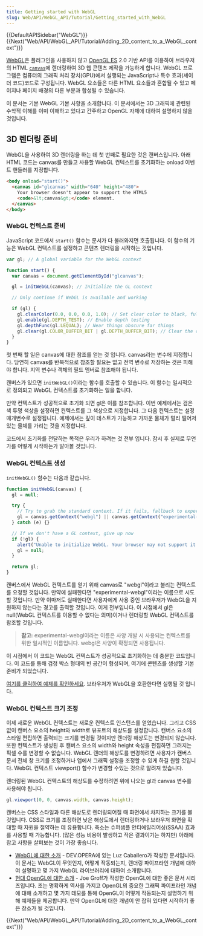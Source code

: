 ```yaml
---
title: Getting started with WebGL
slug: Web/API/WebGL_API/Tutorial/Getting_started_with_WebGL
---
```


{{DefaultAPISidebar("WebGL")}} {{Next("Web/API/WebGL_API/Tutorial/Adding_2D_content_to_a_WebGL_context")}}

[WebGL](http://www.khronos.org/webgl/)은 플러그인을 사용하지 않고 [OpenGL ES](http://www.khronos.org/opengles/) 2.0 기반 API를 이용하여 브라우저의 HTML [`canvas`](/en/HTML/Canvas)에 렌더링하여 3D 웹 콘텐츠 제작을 가능하게 합니다. WebGL 프로그램은 컴퓨터의 그래픽 처리 장치(GPU)에서 실행되는 JavaScript나 특수 효과(셰이더 코드)코드로 구성됩니다. WebGL 요소들은 다른 HTML 요소들과 혼합될 수 있고 페이지나 페이지 배경의 다른 부분과 합성될 수 있습니다.

이 문서는 기본 WebGL 기본 사항을 소개합니다. 이 문서에서는 3D 그래픽에 관련된 수학적 이해를 이미 이해하고 있다고 간주하고 OpenGL 자체에 대하여 설명하지 않을 것입니다.

## 3D 렌더링 준비

WebGL을 사용하여 3D 렌더링을 하는 데 첫 번째로 필요한 것은 캔버스입니다. 아래 HTML 코드는 canvas를 만들고 사용할 WebGL 컨텍스트를 초기화하는 onload 이벤트 핸들러를 지정합니다.

```html
<body onload="start()">
  <canvas id="glcanvas" width="640" height="480">
    Your browser doesn't appear to support the HTML5
    <code>&lt;canvas&gt;</code> element.
  </canvas>
</body>
```

### WebGL 컨텍스트 준비

JavaScript 코드에서 `start()` 함수는 문서가 다 불러와지면 호출됩니다. 이 함수의 기능은 WebGL 컨텍스트를 설정하고 콘텐츠 렌더링을 시작하는 것입니다.

```js
var gl; // A global variable for the WebGL context

function start() {
  var canvas = document.getElementById("glcanvas");

  gl = initWebGL(canvas); // Initialize the GL context

  // Only continue if WebGL is available and working

  if (gl) {
    gl.clearColor(0.0, 0.0, 0.0, 1.0); // Set clear color to black, fully opaque
    gl.enable(gl.DEPTH_TEST); // Enable depth testing
    gl.depthFunc(gl.LEQUAL); // Near things obscure far things
    gl.clear(gl.COLOR_BUFFER_BIT | gl.DEPTH_BUFFER_BIT); // Clear the color as well as the depth buffer.
  }
}
```

첫 번째 할 일은 canvas에 대한 참조를 얻는 것 입니다. canvas라는 변수에 지정합니다. 당연히 canvas를 반복적으로 참조할 필요는 없고 전역 변수로 저장하는 것은 피해야 합니다. 지역 변수나 객체의 필드 멤버로 참조해야 됩니다.

캔버스가 있으면 `initWebGL()`이라는 함수를 호출할 수 있습니다. 이 함수는 일시적으로 정의되고 WebGL 컨텍스트를 초기화하는 일을 합니다.

만약 컨텍스트가 성공적으로 초기화 되면 gl은 이를 참조합니다. 이번 예제에서는 검은색 투명 색상을 설정하면 컨텍스트를 그 색상으로 지정합니다. 그 다음 컨텍스트는 설정 매개변수로 설정됩니다. 예제에서는 깊이 테스트가 가능하고 가까운 물체가 멀리 떨어저 있는 물체를 가리는 것을 지정합니다.

코드에서 초기화를 전달하는 목적은 우리가 하려는 것 전부 입니다. 잠시 후 실제로 무언가를 어떻게 시작하는가 알아볼 것입니다.

### WebGL 컨텍스트 생성

`initWebGL()` 함수는 다음과 같습니다.

```js
function initWebGL(canvas) {
  gl = null;

  try {
    // Try to grab the standard context. If it fails, fallback to experimental.
    gl = canvas.getContext("webgl") || canvas.getContext("experimental-webgl");
  } catch (e) {}

  // If we don't have a GL context, give up now
  if (!gl) {
    alert("Unable to initialize WebGL. Your browser may not support it.");
    gl = null;
  }

  return gl;
}
```

캔버스에서 WebGL 컨텍스트를 얻기 위해 canvas로 "webgl"이라고 불리는 컨텍스트를 요청할 것입니다. 만약에 실패한다면 "experimental-webgl"이라는 이름으로 시도할 것입니다. 만약 이마저도 실패한다면 사용자에게 사용 중인 브라우저가 WebGL을 지원하지 않는다는 경고를 출력할 것입니다. 이게 전부입니다. 이 시점에서 gl은 null(WebGL 컨텍스트를 이용할 수 없다는 의미)이거나 렌더링할 WebGL 컨텍스트를 참조할 것입니다.

> **참고:** experimental-webgl이라는 이름은 사양 개발 시 사용되는 컨텍스트를 위한 일시적인 이름입니다. webgl은 사양이 확정되면 사용됩니다.

이 시점에서 이 코드는 WebGL 컨텍스트가 성공적으로 초기화하는 데 충분한 코드입니다. 이 코드를 통해 검정 박스 형태의 빈 공간이 형성되며, 여기에 콘텐츠를 생성할 기본 준비가 되었습니다.

[여기를 클릭하여 예제를 확인하세요](/samples/webgl/sample1/index.html). 브라우저가 WebGL을 호환한다면 실행될 것 입니다.

### WebGL 컨텍스트 크기 조정

이제 새로운 WebGL 컨텍스트는 새로운 컨텍스트 인스턴스를 얻었습니다. 그리고 CSS 없이 캔버스 요소의 height와 width로 뷰포트의 해상도를 설정합니다. 캔버스 요소의 스타일 편집하면 출력되는 크기를 변경될 것이지만 렌더링 해상도는 변경되지 않습니다. 또한 컨텍스트가 생성된 후 캔버스 요소의 width와 height 속성을 편집하면 그려지는 픽셀 수를 변경할 수 없습니다. WebGL 렌더의 해상도를 변경하려면 사용자가 캔버스 문서 전체 창 크기를 조정하거나 앱에서 그래픽 설정을 조정할 수 있게 하길 원할 것입니다. WebGL 컨텍스트 viewport() 함수가 변경할 수있는 것으로 알려져 있습니다.

렌더링된 WebGL 컨텍스트의 해상도를 수정하려면 위에 나오는 gl과 canvas 변수를 사용해야 됩니다.

```js
gl.viewport(0, 0, canvas.width, canvas.height);
```

캔버스는 CSS 스타일과 다른 해상도로 렌더링되어질 때 화면에서 차지하는 크기를 볼 것입니다. CSS로 크기를 조정하면 낮은 해상도에서 렌더링하거나 브라우저 화면을 확대할 때 자원을 절약하는 데 유용합니다. 축소는 슈퍼샘플 안티에일리어싱(SSAA) 효과를 사용할 때 가능합니다. (많은 성능 비용이 발생하고 작은 결과이기는 하지만) 아래에 참고 사항을 살펴보는 것이 가장 좋습니다.

- [WebGL에 대한 소개](http://dev.opera.com/articles/view/an-introduction-to-webgl/) - DEV.OPERA에 있는 Luz Caballero가 작성한 문서입니다. 이 문서는 WebGL이 무엇인지, 어떻게 작동되는지, 렌더링 파이프라인 개념에 대하여 설명하고 몇 가지 WebGL 라이브러리에 대하여 소개합니다.
- [현대 OpenGL에 대한 소개](http://duriansoftware.com/joe/An-intro-to-modern-OpenGL.-Table-of-Contents.html) - Joe Groff가 작성한 OpenGL에 대한 좋은 문서 시리즈입니다. 조는 명확하게 역사를 가지고 OpenGL의 중요한 그래픽 파이프라인 개념에 대해 소개하고 몇 가지 데모를 통해 OpenGL이 어떻게 작동되는지 설명하기 위해 예제들을 제공합니다. 만약 OpenGL에 대한 개념이 안 잡혀 있다면 시작하기 좋은 장소가 될 것입니다.

{{Next("Web/API/WebGL_API/Tutorial/Adding_2D_content_to_a_WebGL_context")}}
